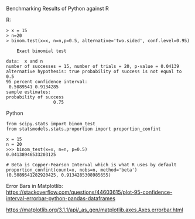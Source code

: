 Benchmarking Results of Python against R

R:
```
> x = 15
> n=20
> binom.test(x=x, n=n,p=0.5, alternative='two.sided', conf.level=0.95)

	Exact binomial test

data:  x and n
number of successes = 15, number of trials = 20, p-value = 0.04139
alternative hypothesis: true probability of success is not equal to 0.5
95 percent confidence interval:
 0.5089541 0.9134285
sample estimates:
probability of success 
                  0.75 
```

Python
```
from scipy.stats import binom_test
from statsmodels.stats.proportion import proportion_confint

x = 15
n = 20
>>> binom_test(x=x, n=n, p=0.5)
0.04138946533203125

# Beta is Copper-Pearson Interval which is what R uses by default
proportion_confint(count=x, nobs=n, method='beta')
(0.5089541282920425, 0.9134285308985655)
```

Error Bars in Matplotlib: https://stackoverflow.com/questions/44603615/plot-95-confidence-interval-errorbar-python-pandas-dataframes

https://matplotlib.org/3.1.1/api/_as_gen/matplotlib.axes.Axes.errorbar.html
